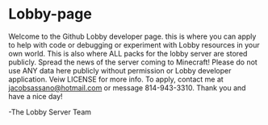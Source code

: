 # Lobby-page
Welcome to the Github Lobby developer page. this is where you can apply to help with code or debugging or experiment with Lobby resources in your own world. This is also where ALL packs for the lobby server are stored publicly. Spread the news of the server coming to Minecraft!
Please do not use ANY data here publicly without permission or Lobby developer application. Veiw LICENSE for more info. To apply, contact me at jacobsassano@hotmail.com or message 814-943-3310.
Thank you and have a nice day!

-The Lobby Server Team

